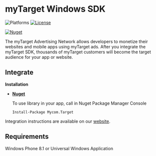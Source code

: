 # myTarget Windows SDK

![Platforms][platforms-svg]
[![License][license-svg]][license-link]

[![Nuget][nuget-svg]][nuget-link]

The myTarget Advertising Network allows developers to monetize their websites and mobile apps using myTarget ads. 
After you integrate the myTarget SDK, thousands of myTarget customers will become the target audience for your app or website.

## Integrate

**Installation**
 - **[Nuget][nuget-link]**
 
   To use library in your app, call in Nuget Package Manager Console
   ```
   Install-Package Mycom.Target
   ```

Integration instructions are available on our [website](https://target.my.com/partners/help/sdk/).

## Requirements

Windows Phone 8.1 or Universal Windows Application

[license-svg]: https://img.shields.io/badge/license-LGPL-lightgrey.svg
[license-link]: https://github.com/myTargetSDK/mytarget-windows/blob/master/LICENSE

[nuget-svg]: https://img.shields.io/nuget/v/Mycom.Target.svg
[nuget-link]: https://www.nuget.org/packages/Mycom.Target

[platforms-svg]:  https://img.shields.io/badge/platform-Windows-lightgrey.svg
